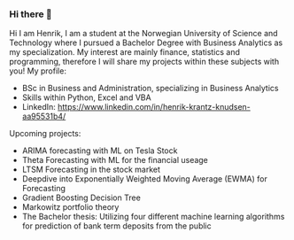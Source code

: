 ### Hi there 👋

<!--
**Henrkkn/Henrkkn** is a ✨ _special_ ✨ repository because its `README.md` (this file) appears on your GitHub profile.

Here are some ideas to get you started:

- 🔭 I’m currently working on ...
- 🌱 I’m currently learning ...
- 👯 I’m looking to collaborate on ...
- 🤔 I’m looking for help with ...
- 💬 Ask me about ...
- 📫 How to reach me: ...
- 😄 Pronouns: ...
- ⚡ Fun fact: ...
-->



Hi I am Henrik, I am a student at the Norwegian University of Science and Technology where I pursued a Bachelor Degree with Business Analytics as my specialization. 
My interest are mainly finance, statistics and programming, therefore I will share my projects within these subjects with you!
My profile:
- BSc in Business and Administration, specializing in Business Analytics
- Skills within Python, Excel and VBA
- LinkedIn: https://www.linkedin.com/in/henrik-krantz-knudsen-aa95531b4/

Upcoming projects:
- ARIMA forecasting with ML on Tesla Stock
- Theta Forecasting with ML for the financial useage
- LTSM Forecasting in the stock market
- Deepdive into Exponentially Weighted Moving Average (EWMA) for Forecasting
- Gradient Boosting Decision Tree
- Markowitz portfolio theory
- The Bachelor thesis: Utilizing four different machine learning algorithms for prediction of bank term deposits from the public
